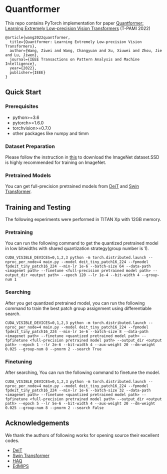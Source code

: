 # Quantformer

This repo contains PyTorch implementation for paper [Quantformer: Learning Extremely Low-precision Vision Transformers](https://ieeexplore.ieee.org/document/9992209) (T-PAMI 2022)

```
@article{wang2022quantformer,
  title={Quantformer: Learning Extremely Low-precision Vision Transformers},
  author={Wang, Ziwei and Wang, Changyuan and Xu, Xiuwei and Zhou, Jie and Lu, Jiwen},
  journal={IEEE Transactions on Pattern Analysis and Machine Intelligence},
  year={2022},
  publisher={IEEE}
}
```

## Quick Start

### Prerequisites

- python>=3.6
- pytorch>=1.6.0
- torchvision>=0.7.0 
- other packages like numpy and timm

### Dataset Preparation

Please follow the instruction in [this](https://github.com/zhirongw/lemniscate.pytorch) to download the ImageNet dataset.SSD is highly recommended for training on ImageNet.

### Pretrained Models

You can get full-precision pretrained models from [DeiT](https://github.com/facebookresearch/deit) and [Swin Transformer](https://github.com/microsoft/Swin-Transformer).

## Training and Testing

The following experiments were performed in TITAN Xp with 12GB memory.

### Pretraining

You can run the following command to get the quantized pretrained model in low bitwidths with shared quantization strategy(group number is 1).

```
CUDA_VISIBLE_DEVICES=0,1,2,3 python -m torch.distributed.launch --nproc_per_node=4 main.py --model deit_tiny_patch16_224 --fpmodel fpdeit_tiny_patch16_224 --min-lr 1e-6 --batch-size 64 --data-path <imagenet path> --finetune <full-precision pretrained model path> --output_dir <output path> --epoch 120 --lr 1e-4 --bit-width 4 --group-num 1
```

### Searching

After you get quantized pretrained model, you can run the following command to train the best patch group assignment using differentiable search.

```
CUDA_VISIBLE_DEVICES=0,1,2,3 python -m torch.distributed.launch --nproc_per_node=4 main.py --model deit_tiny_patch16_224 --fpmodel fpdeit_tiny_patch16_224 --min-lr 1e-6 --batch-size 8 --data-path <imagenet path> --finetune <quantized pretrained model path> --fpfinetune <full-precision pretrained model path> --output_dir <output path> --epoch 1 --lr 2e-6 --bit-width 4 --aux-weight 20 --dm-weight 0.025 --group-num 8 --pnorm 2 --search True
```

### Finetuning

After searching, You can run the following command to finetune the model.
```
CUDA_VISIBLE_DEVICES=0,1,2,3 python -m torch.distributed.launch --nproc_per_node=4 main.py --model deit_tiny_patch16_224 --fpmodel fpdeit_tiny_patch16_224 --min-lr 1e-6 --batch-size 32 --data-path <imagenet path> --finetune <quantized pretrained model path> --fpfinetune <full-precision pretrained model path> --output_dir <output path> --epoch 5 --lr 5e-6 --bit-width 4 --aux-weight 20 --dm-weight 0.025 --group-num 8 --pnorm 2 --search False
```

## Acknowledgements

We thank the authors of following works for opening source their excellent codes.

- [DeiT](https://github.com/facebookresearch/deit)
- [Swin Transformer](https://github.com/microsoft/Swin-Transformer)
- [HAQ](https://github.com/mit-han-lab/haq)
- [EdMIPS](https://github.com/zhaoweicai/EdMIPS)
